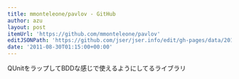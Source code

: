 ```yaml
---
title: mmonteleone/pavlov - GitHub
author: azu
layout: post
itemUrl: 'https://github.com/mmonteleone/pavlov'
editJSONPath: 'https://github.com/jser/jser.info/edit/gh-pages/data/2011/08/index.json'
date: '2011-08-30T01:15:00+00:00'
---
```

QUnitをラップしてBDDな感じで使えるようにしてるライブラリ
